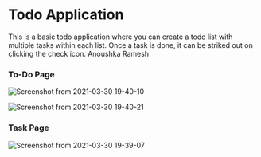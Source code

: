 # Todo Application

This is a basic todo application where you can create a todo list with multiple tasks within each list. Once a task is done, it can be striked out on clicking the check icon.
Anoushka Ramesh
### To-Do Page

![Screenshot from 2021-03-30 19-40-10](https://user-images.githubusercontent.com/73518403/113007135-93c03780-9193-11eb-8bf1-7095e649fb34.png)


![Screenshot from 2021-03-30 19-40-21](https://user-images.githubusercontent.com/73518403/113006522-1399d200-9193-11eb-8015-31410f75365e.png)


### Task Page

![Screenshot from 2021-03-30 19-39-07](https://user-images.githubusercontent.com/73518403/113006793-49d75180-9193-11eb-87b9-79e3f946f452.png)



